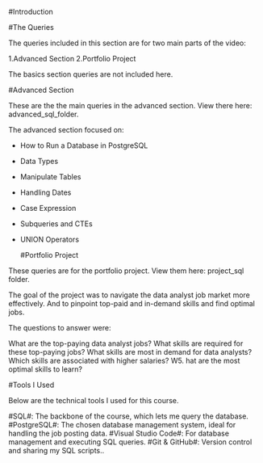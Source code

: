 #Introduction

#The Queries

The queries included in this section are for two main parts of the video:

1.Advanced Section
2.Portfolio Project

The basics section queries are not included here.

#Advanced Section

These are the the main queries in the advanced section. View there here: advanced_sql_folder.

The advanced section focused on:

- How to Run a Database in PostgreSQL
- Data Types
- Manipulate Tables
- Handling Dates
- Case Expression
- Subqueries and CTEs
- UNION Operators

  #Portfolio Project

These queries are for the portfolio project. View them here: project_sql folder.

The goal of the project was to navigate the data analyst job market more effectively. And to pinpoint top-paid and in-demand skills and find optimal jobs.

The questions to answer were:

What are the top-paying data analyst jobs?
What skills are required for these top-paying jobs?
What skills are most in demand for data analysts?
Which skills are associated with higher salaries? W5. hat are the most optimal skills to learn?

#Tools I Used

Below are the technical tools I used for this course.

#SQL#: The backbone of the course, which lets me query the database.
#PostgreSQL#: The chosen database management system, ideal for handling the job posting data.
#Visual Studio Code#: For database management and executing SQL queries.
#Git & GitHub#: Version control and sharing my SQL scripts..
